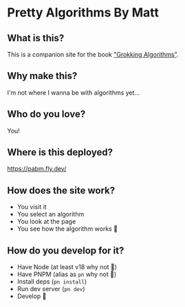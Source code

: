 # Pretty Algorithms By Matt

## What is this?

This is a companion site for the book ["Grokking Algorithms"](https://learning.oreilly.com/library/view/grokking-algorithms/9781617292231/).

## Why make this?

I'm not where I wanna be with algorithms yet...

## Who do you love?

You!

## Where is this deployed?

https://pabm.fly.dev/

## How does the site work?

- You visit it
- You select an algorithm
- You look at the page
- You see how the algorithm works 🤞

## How do you develop for it?

- Have Node (at least v18 why not 🦀)
- Have PNPM (alias as `pn` why not 🦀)
- Install deps (`pn install`)
- Run dev server (`pn dev`)
- Develop 👾
